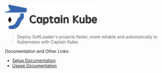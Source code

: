 ![](./docs/captainkube-01.svg)

> Deploy SoftLeader's projects faster, more reliable and automatically to Kubernetes with Captain Kube.

Documentation and Other Links:

- [Setup Documentation](https://github.com/softleader/captain-kube/wiki/Installation)
- [Usage Documentation](https://github.com/softleader/captain-kube/wiki/Getting-Started)
